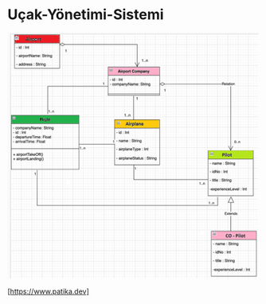 # Uçak-Yönetimi-Sistemi
![alt text](https://github.com/KadirErcanKaradas/patika/blob/main/Uçuş%20Yönetim%20Sistemi/Uçak.png) 



[https://www.patika.dev]
